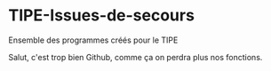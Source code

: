 # TIPE-Issues-de-secours
Ensemble des programmes créés pour le TIPE

Salut, c'est trop bien Github, comme ça on perdra plus nos fonctions.
